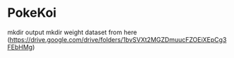 # PokeKoi
mkdir output
mkdir weight
dataset from here (https://drive.google.com/drive/folders/1bvSVXt2MGZDmuucFZOEiXEpCg3FEbHMg)
